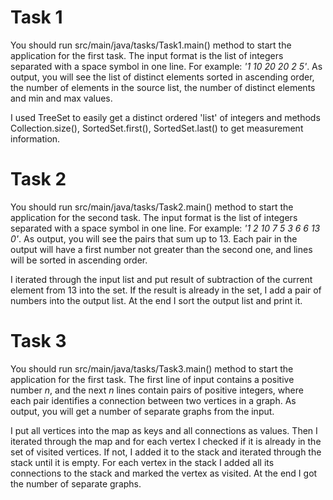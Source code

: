# Task 1

You should run src/main/java/tasks/Task1.main() method to start the application for the first task. The input format is
the list of integers separated with a space symbol in one line. For example: *'1 10 20 20 2 5'*. As output, you will see
the list of distinct elements sorted in ascending order, the number of elements in the source list, the number of
distinct elements and min and max values.

I used TreeSet to easily get a distinct ordered 'list' of integers and methods Collection.size(), SortedSet.first(),
SortedSet.last() to get measurement information.

# Task 2

You should run src/main/java/tasks/Task2.main() method to start the application for the second task. The input format is
the list of integers separated with a space symbol in one line. For example: *'1 2 10 7 5 3 6 6 13 0'*. As output, you
will see the pairs that sum up to 13. Each pair in the output will have a first number not greater than the second one,
and lines will be sorted in ascending order.

I iterated through the input list and put result of subtraction of the current element from 13 into the set. If the
result is already in the set, I add a pair of numbers into the output list. At the end I sort the output list and print
it.

# Task 3

You should run src/main/java/tasks/Task3.main() method to start the application for the first task. The first line of
input contains a positive number *n*, and the next *n* lines contain pairs of positive integers, where each pair
identifies a connection between two vertices in a graph. As output, you will get a number of separate graphs from the
input.

I put all vertices into the map as keys and all connections as values. Then I iterated through the map and for each
vertex I checked if it is already in the set of visited vertices. If not, I added it to the stack and iterated through
the stack until it is empty. For each vertex in the stack I added all its connections to the stack and marked the vertex
as visited. At the end I got the number of separate graphs.
